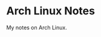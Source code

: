 # Arch Linux Notes

<!-- HOW TO ASK QUESTIONS ON THE FORUMS -->
<!-- https://bbs.archlinux.org/viewtopic.php?id=130309) -->
<!-- https://wiki.archlinux.org/title/General_guidelines#How_to_post) -->
<!-- https://wiki.archlinux.org/title/General_guidelines#Pasting_pictures_and_code) -->
<!-- https://bbs.archlinux.org/help.php#bbcode) -->

<!-- HOW TO USE PACMAN -->
<!-- https://wiki.archlinux.org/title/Pacman/Rosetta#Querying_package_dependencies) -->
<!-- https://wiki.archlinux.org/title/Pacman/Rosetta) -->
<!-- https://wiki.archlinux.org/title/Pacman/Tips_and_tricks#List_of_installed_packages) -->
<!-- https://wiki.archlinux.org/title/Pacman/Pacnew_and_Pacsave) -->

<!-- STUFF ABOUT ARCH LINUX -->
<!-- https://pkgstats.archlinux.de/) -->
<!-- https://wiki.archlinux.org/title/Migrate_installation_to_new_hardware) -->
<!-- https://gitlab.archlinux.org/archlinux/conf-files/-/tree/master/2020/archconf/talks) -->
<!-- https://wiki.archlinux.org/title/XDG_Base_Directory) -->
<!-- https://wiki.gentoo.org/wiki/Safe_CFLAGS) -->
<!-- https://ostechnix.com/create-list-installed-packages-install-later-list-arch-linux/) -->
<!-- https://ostechnix.com/the-easy-way-to-install-and-remove-a-package-group-in-arch-linux/) -->
<!-- https://haydenjames.io/quick-tips-stable-arch-linux-experience/) -->
<!-- https://bbs.archlinux.org/viewtopic.php?id=251942) -->

<!-- UTILITIES -->
<!-- https://wiki.archlinux.org/title/Mirrors) -->
<!-- https://archlinux.org/mirrorlist/) -->
<!-- https://wiki.archlinux.org/title/DeveloperWiki:NewMirrors#Notes_about_private_mirrors) -->
<!-- https://wiki.archlinux.org/title/Archiso) -->
<!-- https://wiki.archlinux.org/title/Makepkg) -->

<!-- https://wiki.archlinux.org/title/Arch_build_system) -->
<!-- https://wiki.archlinux.org/title/DeveloperWiki:Building_in_a_clean_chroot) -->

<!-- https://wiki.archlinux.org/title/AUR_submission_guidelines) -->
<!-- https://wiki.archlinux.org/title/Arch_package_guidelines) -->
<!-- https://bbs.archlinux.org/viewtopic.php?id=247781) -->
<!-- https://madskjeldgaard.dk/posts/aur-package-workflow/) -->
<!-- https://gist.github.com/keilmillerjr/dbfd9d60b2cd5fb440274c0a67a7db18#file-creating-an-aur-package-md) -->

<!-- https://www.joram.io/blog/custom-arch-linux-package-repository/) -->
<!-- https://disconnected.systems/blog/archlinux-repo-in-a-git-repo/) -->
<!-- https://wiki.archlinux.org/title/Arch_User_Repository#Installing_and_upgrading_packages) -->

<!-- MIRRORS -->
<!-- https://wiki.archlinux.org/title/DeveloperWiki:NewMirrors# -->
<!-- https://gitlab.archlinux.org/archlinux/infrastructure/-/blob/master/roles/syncrepo/files/syncrepo-template.sh -->

My notes on Arch Linux.
